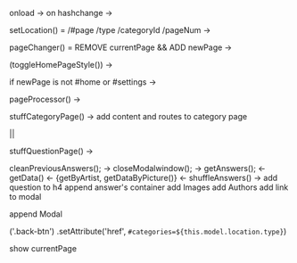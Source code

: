 onload ->
on hashchange ->

setLocation() = /#page /type /categoryId /pageNum ->

pageChanger() = REMOVE currentPage && ADD newPage ->

(toggleHomePageStyle()) ->

if newPage is not #home or #settings ->

pageProcessor() ->  

  stuffCategoryPage() -> add content and routes to category page 

  || 

  stuffQuestionPage() -> 

   cleanPreviousAnswers(); ->
   closeModalwindow(); ->
   getAnswers(); <- 
        getData() <-  {getByArtist, getDataByPicture()}
        <- shuffleAnswers() 
  ->
  add question to h4
  append answer's container
  add Images
  add Authors
  add link to modal

  append Modal



  ('.back-btn') .setAttribute('href', `#categories=${this.model.location.type}`)   



show currentPage
